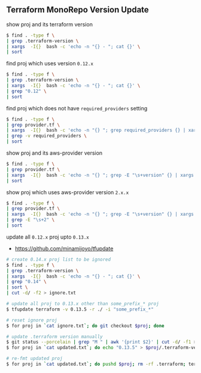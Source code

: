 ## Terraform MonoRepo Version Update

show proj and its terraform version
```bash
$ find . -type f \
| grep .terraform-version \
| xargs  -I{}  bash -c 'echo -n "{} - "; cat {}' \
| sort
```

find proj which uses version `0.12.x`
```bash
$ find . -type f \
| grep .terraform-version \
| xargs  -I{}  bash -c 'echo -n "{} - "; cat {}' \
| grep "0.12" \
| sort
```

find proj which does not have `required_providers` setting
```bash
$ find . -type f \
| grep provider.tf \
| xargs  -I{}  bash -c 'echo -n "{} "; grep required_providers {} | xargs echo -n; echo ""' \
| grep -v required_providers \
| sort
```

show proj and its aws-provider version
```bash
$ find . -type f \
| grep provider.tf \
| xargs  -I{}  bash -c 'echo -n "{} "; grep -E "\s+version" {} | xargs echo -n; echo ""' \
| sort
```

show proj which uses aws-provider version `2.x.x`
```bash
$ find . -type f \
| grep provider.tf \
| xargs  -I{}  bash -c 'echo -n "{} "; grep -E "\s+version" {} | xargs echo -n; echo ""' \
| grep -E "\s+2" \
| sort
```

update all `0.12.x` proj upto `0.13.x`
* https://github.com/minamijoyo/tfupdate

```bash
# create 0.14.x proj list to be ignored
$ find . -type f \
| grep .terraform-version \
| xargs  -I{}  bash -c 'echo -n "{} - "; cat {}' \
| grep "0.14" \
| sort \
| cut -d/ -f2 > ignore.txt

# update all proj to 0.13.x other than some_prefix_* proj
$ tfupdate terraform -v 0.13.5 -r ./ -i "some_prefix_*"

# reset ignore proj
$ for proj in `cat ignore.txt`; do git checkout $proj; done

# update .terraform version manually
$ git status --porcelain | grep "M " | awk '{print $2}' | cut -d/ -f1 > updated.txt
$ for proj in `cat updated.txt`; do echo "0.13.5" > $proj/.terraform-version; done

# re-fmt updated proj
$ for proj in `cat updated.txt`; do pushd $proj; rm -rf .terraform; terraform init; terraform fmt; popd; done
```

